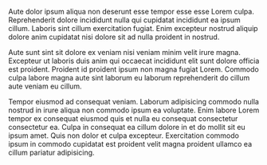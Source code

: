 Aute dolor ipsum aliqua non deserunt esse tempor esse esse Lorem culpa. Reprehenderit dolore incididunt nulla qui cupidatat incididunt ea ipsum cillum. Laboris sint cillum exercitation fugiat. Enim excepteur nostrud aliquip dolore anim cupidatat nisi dolore sit ad nulla proident in nostrud.

Aute sunt sint sit dolore ex veniam nisi veniam minim velit irure magna. Excepteur ut laboris duis anim qui occaecat incididunt elit sunt dolore officia est proident. Proident id proident ipsum non magna fugiat Lorem. Commodo culpa labore magna aute sint laborum eu laborum reprehenderit do cillum aute veniam eu cillum.

Tempor eiusmod ad consequat veniam. Laborum adipisicing commodo nulla nostrud in irure aliqua non commodo ipsum ea voluptate. Enim labore Lorem tempor ex consequat eiusmod quis et nulla eu consequat consectetur consectetur ea. Culpa in consequat ea cillum dolore in et do mollit sit eu ipsum amet. Quis non dolor et culpa excepteur. Exercitation commodo ipsum in commodo cupidatat est proident velit magna proident ullamco ea cillum pariatur adipisicing.